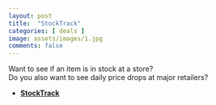 ```yaml
---
layout: post
title:  "StockTrack"
categories: [ deals ]
image: assets/images/1.jpg
comments: false
---
```


Want to see if an item is in stock at a store?  
Do you also want to see daily price drops at major retailers?

+  **[StockTrack](https://stocktrack.ca/)** 
